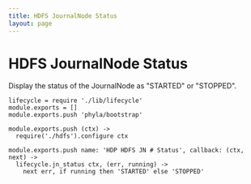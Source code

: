 ```yaml
---
title: HDFS JournalNode Status
layout: page
---
```


# HDFS JournalNode Status

Display the status of the JournalNode as "STARTED" or "STOPPED".

    lifecycle = require './lib/lifecycle'
    module.exports = []
    module.exports.push 'phyla/bootstrap'

    module.exports.push (ctx) ->
      require('./hdfs').configure ctx

    module.exports.push name: 'HDP HDFS JN # Status', callback: (ctx, next) ->
      lifecycle.jn_status ctx, (err, running) ->
        next err, if running then 'STARTED' else 'STOPPED'
